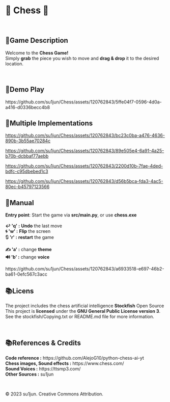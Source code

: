 <h1>🐎 Chess 🐴</h1>
<br>

<h2>📒Game Description</h2>
<p>
Welcome to the <b>Chess Game!</b> <br>
Simply <b>grab</b> the piece you wish to move and <b>drag & drop</b> it to the desired location. <br>
</p>
<br>

<h2>📒Demo Play</h2>
https://github.com/su1jun/Chess/assets/120762843/5ffe04f7-0596-4d0a-a416-d0336becc4b8

<h2>📒Multiple Implementations</h2>

https://github.com/su1jun/Chess/assets/120762843/bc23c0ba-a476-4636-890b-3b55ae70284c

https://github.com/su1jun/Chess/assets/120762843/89e505e4-6a91-4a25-b70b-dcbbaf77aebb

https://github.com/su1jun/Chess/assets/120762843/2200d10b-7fae-4ded-bdfc-c95dbebed1c3

https://github.com/su1jun/Chess/assets/120762843/d56b5bca-fda3-4ac5-80ec-b45797123566



<h2>📃Manual</h2>
<p>
<b>Entry point</b>: Start the game via <b>src/main.py</b>, or use <b>chess.exe</b><br>
<br>
<b>↩️ 'q' :</b> <b>Undo</b> the last move<br>
<b>🌀 'w' :</b> <b>Flip</b> the screen<br>
<b>🔃 'r' :</b> <b>restart</b> the game<br>

<b>✍️ 'a' :</b> change <b>theme</b><br>
<b>🔊 'b' :</b> change <b>voice</b>
</p>
https://github.com/su1jun/Chess/assets/120762843/a6933518-e697-46b2-ba61-0efc567c3acc

<br>

<h2>📚Licens</h2>
<p>
    The project includes the chess artificial intelligence <b>Stockfish</b> Open Source<br>
    This project is <b>licensed</b> under the <b>GNU General Public License version 3</b>.<br>
    See the stockfish/Copying.txt or README.md file for more information.
</p>
<br>

<h2>📚References & Credits</h2>
<p>
    <b>Code reference :</b> https://github.com/AlejoG10/python-chess-ai-yt<br>
    <b>Chess images, Sound effects :</b> https://www.chess.com/<br>
    <b>Sound Voices :</b> https://ttsmp3.com/<br>
    <b>Other Sources :</b> su1jun<br>
</p>
<br>

<p>© 2023 su1jun. Creative Commons Attribution.</p>
